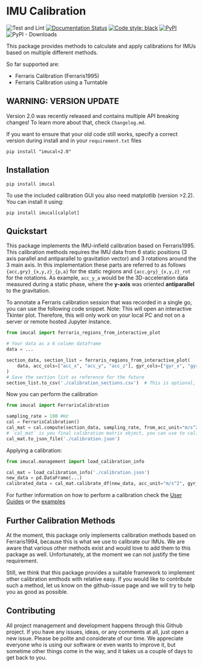 # IMU Calibration
![Test and Lint](https://github.com/mad-lab-fau/imucal/workflows/Test%20and%20Lint/badge.svg)
[![Documentation Status](https://readthedocs.org/projects/imucal/badge/?version=latest)](https://imucal.readthedocs.io/en/latest/?badge=latest)
[![Code style: black](https://img.shields.io/badge/code%20style-black-000000.svg)](https://github.com/psf/black)
[![PyPI](https://img.shields.io/pypi/v/imucal)](https://pypi.org/project/imucal/)
![PyPI - Downloads](https://img.shields.io/pypi/dm/imucal)

This package provides methods to calculate and apply calibrations for IMUs based on multiple different methods.

So far supported are:

- Ferraris Calibration (Ferraris1995)
- Ferraris Calibration using a Turntable

## WARNING: VERSION UPDATE

Version 2.0 was recently released and contains multiple API breaking changes!
To learn more about that, check `Changelog.md`.

If you want to ensure that your old code still works, specify a correct version during install and in your
`requirement.txt` files

```
pip install "imucal<2.0"
```

## Installation

```
pip install imucal
```

To use the included calibration GUI you also need matplotlib (version >2.2).
You can install it using:

```
pip install imucal[calplot]
```

## Quickstart
This package implements the IMU-infield calibration based on Ferraris1995.
This calibration methods requires the IMU data from 6 static positions (3 axis parallel and antiparallel to gravitation
vector) and 3 rotations around the 3 main axis.
In this implementation these parts are referred to as follows `{acc,gry}_{x,y,z}_{p,a}` for the static regions and
`{acc,gry}_{x,y,z}_rot` for the rotations.
As example, `acc_y_a` would be the 3D-acceleration data measured during a static phase, where the **y-axis** was 
oriented **antiparallel** to the gravitation.

To annotate a Ferraris calibration session that was recorded in a single go, you can use the following code snippet.
Note: This will open an interactive Tkinter plot.
Therefore, this will only work on your local PC and not on a server or remote hosted Jupyter instance.

```python
from imucal import ferraris_regions_from_interactive_plot

# Your data as a 6 column dataframe
data = ...

section_data, section_list = ferraris_regions_from_interactive_plot(
    data, acc_cols=["acc_x", "acc_y", "acc_z"], gyr_cols=["gyr_x", "gyr_y", "gyr_z"]
)
# Save the section list as reference for the future
section_list.to_csv('./calibration_sections.csv')  # This is optional, but recommended
```

Now you can perform the calibration
```python
from imucal import FerrarisCalibration

sampling_rate = 100 #Hz 
cal = FerrarisCalibration()
cal_mat = cal.compute(section_data, sampling_rate, from_acc_unit="m/s^2", from_gyr_unit="g")
# `cal_mat` is you final calibration matrix object, you can use to calibrate data
cal_mat.to_json_file('./calibration.json')
```

Applying a calibration:

```python
from imucal.management import load_calibration_info

cal_mat = load_calibration_info('./calibration.json')
new_data = pd.DataFrame(...)
calibrated_data = cal_mat.calibrate_df(new_data, acc_unit="m/s^2", gyr_unit="deg/s")
```

For further information on how to perform a calibration check the 
[User Guides](https://imucal.readthedocs.io/en/latest/guides/index.html) or the
[examples](https://imucal.readthedocs.io/en/latest/auto_examples/index.html)

## Further Calibration Methods

At the moment, this package only implements calibration methods based on Ferraris1994, because this is what we use to
calibrate our IMUs.
We are aware that various other methods exist and would love to add them to this package as well.
Unfortunately, at the moment we can not justify the time requirement.

Still, we think that this package provides a suitable framework to implement other calibration emthods with relative
easy.
If you would like to contribute such a method, let us know on the github-issue page and we will try to help you as good
as possible.

## Contributing

All project management and development happens through this Github project.
If you have any issues, ideas, or any comments at all, just open a new issue.
Please be polite and considerate of our time.
We appreciate everyone who is using our software or even wants to improve it, but sometime other things come in the way,
and it takes us a couple of days to get back to you.
